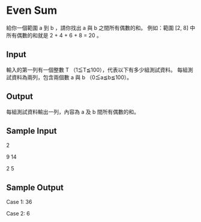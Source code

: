 # Even Sum
給你一個範圍 a 到 b ，請你找出 a 與 b 之間所有偶數的和。
例如：範圍 [2, 8] 中所有偶數的和就是 2 + 4 + 6 + 8 = 20 。
## Input
輸入的第一列有一個整數 T （1≦T≦100），代表以下有多少組測試資料。
每組測試資料為兩列，包含兩個數 a 與 b （0≦a≦b≦100）。
## Output
每組測試資料輸出一列，內容為 a 及 b 間所有偶數的和。
## Sample Input
2

9 14

2 5
## Sample Output
Case 1: 36

Case 2: 6

